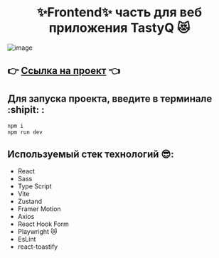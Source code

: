 <h1 align="center">✨Frontend✨ часть для веб приложения <b>TastyQ</b> 😻</h1>

![image](https://github.com/user-attachments/assets/be777500-ea2e-44d5-8561-9d0a045fef8d)

## 👉 [Ссылка на проект](http://176.109.100.162) 👈

## Для запуска проекта, введите в терминале :shipit: :
```
npm i
npm run dev
```
## Используемый стек технологий 😎:
- React
- Sass
- Type Script
- Vite
- Zustand
- Framer Motion
- Axios
- React Hook Form
- Playwright 😿
- EsLint
- react-toastify
